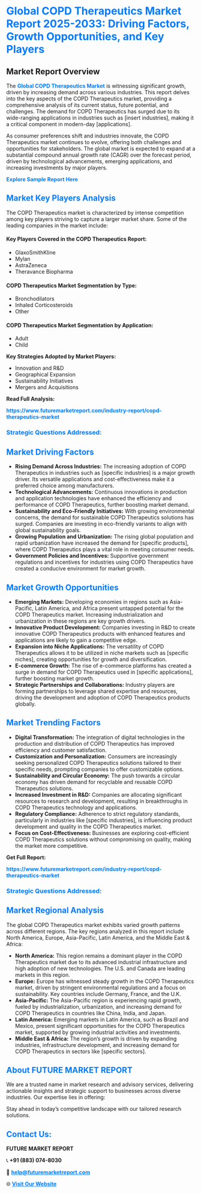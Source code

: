 <h1 style="color: #007BFF;">Global COPD Therapeutics Market Report 2025-2033: Driving Factors, Growth Opportunities, and Key Players</h1>

<section id="overview">
<h2>Market Report Overview</h2>
<p>The <a href="https://www.futuremarketreport.com/industry-report/copd-therapeutics-market" style="color: #007BFF; text-decoration: none;"><strong>Global COPD Therapeutics Market</strong></a> is witnessing significant growth, driven by increasing demand across various industries. This report delves into the key aspects of the COPD Therapeutics market, providing a comprehensive analysis of its current status, future potential, and challenges. The demand for COPD Therapeutics has surged due to its wide-ranging applications in industries such as [insert industries], making it a critical component in modern-day [applications].</p>
<p>As consumer preferences shift and industries innovate, the COPD Therapeutics market continues to evolve, offering both challenges and opportunities for stakeholders. The global market is expected to expand at a substantial compound annual growth rate (CAGR) over the forecast period, driven by technological advancements, emerging applications, and increasing investments by major players.</p>
</section>

<section id="overview">
<p><a href="https://www.futuremarketreport.com/request-sample/reportId=78104" style="color: #007BFF; text-decoration: none;"><strong>Explore Sample Report Here</strong></a></p>
</section>

<section id="key-players">
<h2 style="color: #007BFF;">Market Key Players Analysis</h2>
<p>The COPD Therapeutics market is characterized by intense competition among key players striving to capture a larger market share. Some of the leading companies in the market include:</p>
<h4>Key Players Covered in the COPD Therapeutics Report:</h4>
<ul><li>GlaxoSmithKline</li><li>Mylan</li><li>AstraZeneca</li><li>Theravance Biopharma</li></ul>
<h4>COPD Therapeutics Market Segmentation by Type:</h4>
<ul><li>Bronchodilators</li><li>Inhaled Corticosteroids</li><li>Other</li></ul>

<h4>COPD Therapeutics Market Segmentation by Application:</h4>
<ul><li>Adult</li><li>Child</li></ul>
<p><strong>Key Strategies Adopted by Market Players:</strong></p>
<ul>
<li>Innovation and R&D</li>
<li>Geographical Expansion</li>
<li>Sustainability Initiatives</li>
<li>Mergers and Acquisitions</li>
</ul>
</section>

<section>
<p><strong>Read Full Analysis: </strong></p><a href="https://www.futuremarketreport.com/industry-report/copd-therapeutics-market" style="color: #007BFF; text-decoration: none;"><strong>https://www.futuremarketreport.com/industry-report/copd-therapeutics-market</strong></a>
<h3 style="color: #007BFF;">Strategic Questions Addressed:</h3>
</section>

<section id="driving-factors">
<h2 style="color: #007BFF;">Market Driving Factors</h2>
<ul>
<li><strong>Rising Demand Across Industries:</strong> The increasing adoption of COPD Therapeutics in industries such as [specific industries] is a major growth driver. Its versatile applications and cost-effectiveness make it a preferred choice among manufacturers.</li>
<li><strong>Technological Advancements:</strong> Continuous innovations in production and application technologies have enhanced the efficiency and performance of COPD Therapeutics, further boosting market demand.</li>
<li><strong>Sustainability and Eco-Friendly Initiatives:</strong> With growing environmental concerns, the demand for sustainable COPD Therapeutics solutions has surged. Companies are investing in eco-friendly variants to align with global sustainability goals.</li>
<li><strong>Growing Population and Urbanization:</strong> The rising global population and rapid urbanization have increased the demand for [specific products], where COPD Therapeutics plays a vital role in meeting consumer needs.</li>
<li><strong>Government Policies and Incentives:</strong> Supportive government regulations and incentives for industries using COPD Therapeutics have created a conducive environment for market growth.</li>
</ul>
</section>

<section id="growth-opportunities">
<h2 style="color: #007BFF;">Market Growth Opportunities</h2>
<ul>
<li><strong>Emerging Markets:</strong> Developing economies in regions such as Asia-Pacific, Latin America, and Africa present untapped potential for the COPD Therapeutics market. Increasing industrialization and urbanization in these regions are key growth drivers.</li>
<li><strong>Innovative Product Development:</strong> Companies investing in R&D to create innovative COPD Therapeutics products with enhanced features and applications are likely to gain a competitive edge.</li>
<li><strong>Expansion into Niche Applications:</strong> The versatility of COPD Therapeutics allows it to be utilized in niche markets such as [specific niches], creating opportunities for growth and diversification.</li>
<li><strong>E-commerce Growth:</strong> The rise of e-commerce platforms has created a surge in demand for COPD Therapeutics used in [specific applications], further boosting market growth.</li>
<li><strong>Strategic Partnerships and Collaborations:</strong> Industry players are forming partnerships to leverage shared expertise and resources, driving the development and adoption of COPD Therapeutics products globally.</li>
</ul>
</section>

<section id="trending-factors">
<h2 style="color: #007BFF;">Market Trending Factors</h2>
<ul>
<li><strong>Digital Transformation:</strong> The integration of digital technologies in the production and distribution of COPD Therapeutics has improved efficiency and customer satisfaction.</li>
<li><strong>Customization and Personalization:</strong> Consumers are increasingly seeking personalized COPD Therapeutics solutions tailored to their specific needs, prompting companies to offer customizable options.</li>
<li><strong>Sustainability and Circular Economy:</strong> The push towards a circular economy has driven demand for recyclable and reusable COPD Therapeutics solutions.</li>
<li><strong>Increased Investment in R&D:</strong> Companies are allocating significant resources to research and development, resulting in breakthroughs in COPD Therapeutics technology and applications.</li>
<li><strong>Regulatory Compliance:</strong> Adherence to strict regulatory standards, particularly in industries like [specific industries], is influencing product development and quality in the COPD Therapeutics market.</li>
<li><strong>Focus on Cost-Effectiveness:</strong> Businesses are exploring cost-efficient COPD Therapeutics solutions without compromising on quality, making the market more competitive.</li>
</ul>
</section>

<section>
<p><strong>Get Full Report: </strong></p><a href="https://www.futuremarketreport.com/industry-report/copd-therapeutics-market" style="color: #007BFF; text-decoration: none;"><strong>https://www.futuremarketreport.com/industry-report/copd-therapeutics-market</strong></a>
<h3 style="color: #007BFF;">Strategic Questions Addressed:</h3>
</section>


<section id="regional-analysis">
<h2 style="color: #007BFF;">Market Regional Analysis</h2>
<p>The global COPD Therapeutics market exhibits varied growth patterns across different regions. The key regions analyzed in this report include North America, Europe, Asia-Pacific, Latin America, and the Middle East & Africa:</p>
<ul>
<li><strong>North America:</strong> This region remains a dominant player in the COPD Therapeutics market due to its advanced industrial infrastructure and high adoption of new technologies. The U.S. and Canada are leading markets in this region.</li>
<li><strong>Europe:</strong> Europe has witnessed steady growth in the COPD Therapeutics market, driven by stringent environmental regulations and a focus on sustainability. Key countries include Germany, France, and the U.K.</li>
<li><strong>Asia-Pacific:</strong> The Asia-Pacific region is experiencing rapid growth, fueled by industrialization, urbanization, and increasing demand for COPD Therapeutics in countries like China, India, and Japan.</li>
<li><strong>Latin America:</strong> Emerging markets in Latin America, such as Brazil and Mexico, present significant opportunities for the COPD Therapeutics market, supported by growing industrial activities and investments.</li>
<li><strong>Middle East & Africa:</strong> The region’s growth is driven by expanding industries, infrastructure development, and increasing demand for COPD Therapeutics in sectors like [specific sectors].</li>
</ul>
</section>

<footer>
<h2 style="color: #007BFF;">About FUTURE MARKET REPORT</h2>
<p>We are a trusted name in market research and advisory services, delivering actionable insights and strategic support to businesses across diverse industries. Our expertise lies in offering:</p>

<p>Stay ahead in today’s competitive landscape with our tailored research solutions.</p>

<h2 style="color: #007BFF;">Contact Us:</h2>
<p><strong>FUTURE MARKET REPORT</strong></p>
<p>📞 <strong>+91 (883) 074-8030</strong></p>
<p>📧 <strong><a href="mailto:help@futuremarketreport.com" style="color: #007BFF;">help@futuremarketreport.com</a></strong></p>
<p>🌐 <strong><a href="https://www.futuremarketreport.com/" style="color: #007BFF;">Visit Our Website</a></strong></p>
</footer>